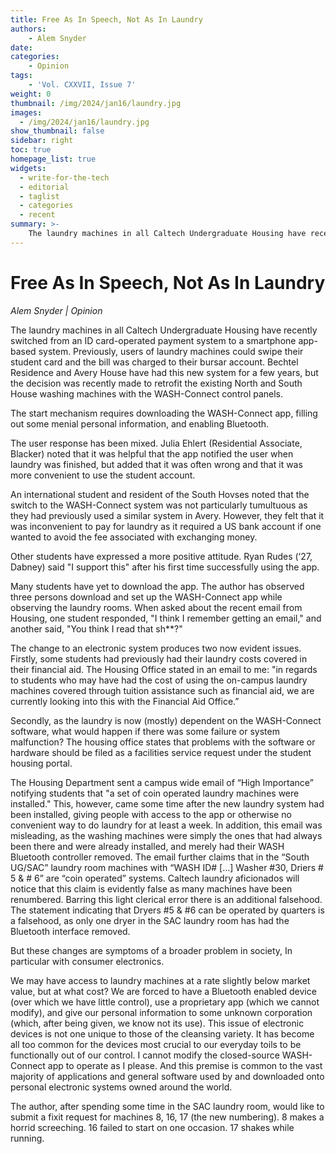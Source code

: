 ```yaml
---
title: Free As In Speech, Not As In Laundry
authors: 
    - Alem Snyder
date:
categories:
    - Opinion
tags:
    - 'Vol. CXXVII, Issue 7'
weight: 0
thumbnail: /img/2024/jan16/laundry.jpg
images:
  - /img/2024/jan16/laundry.jpg
show_thumbnail: false
sidebar: right
toc: true
homepage_list: true
widgets:
  - write-for-the-tech
  - editorial
  - taglist
  - categories
  - recent
summary: >-
    The laundry machines in all Caltech Undergraduate Housing have recently switched from an ID card-operated payment system to a smartphone app-based system. Previously, users of laundry machines could swipe their student card and the bill was charged to their bursar account. Bechtel Residence and Avery House have had this new system for a few years, but the decision was recently made to retrofit the existing North and South House washing machines with the WASH-Connect control panels.
---
```



# Free As In Speech, Not As In Laundry

_Alem Snyder | Opinion_

The laundry machines in all Caltech Undergraduate Housing have recently switched from an ID card-operated payment system to a smartphone app-based system. Previously, users of laundry machines could swipe their student card and the bill was charged to their bursar account. Bechtel Residence and Avery House have had this new system for a few years, but the decision was recently made to retrofit the existing North and South House washing machines with the WASH-Connect control panels.

The start mechanism requires downloading the WASH-Connect app, filling out some menial personal information, and enabling Bluetooth.

The user response has been mixed. Julia Ehlert (Residential Associate, Blacker) noted that it was helpful that the app notified the user when laundry was finished, but added that it was often wrong and that it was more convenient to use the student account.

An international student and resident of the South Hovses noted that the switch to the WASH-Connect system was not particularly tumultuous as they had previously used a similar system in Avery. However, they felt that it was inconvenient to pay for laundry as it required a US bank account if one wanted to avoid the fee associated with exchanging money.

Other students have expressed a more positive attitude. Ryan Rudes (‘27, Dabney) said "I support this" after his first time successfully using the app.

Many students have yet to download the app. The author has observed three persons download and set up the WASH-Connect app while observing the laundry rooms. When asked about the recent email from Housing, one student responded, "I think I remember getting an email," and another said, "You think I read that sh**?"

The change to an electronic system produces two now evident issues. Firstly, some students had previously had their laundry costs covered in their financial aid. The Housing Office stated in an email to me: "in regards to students who may have had the cost of using the on-campus laundry machines covered through tuition assistance such as financial aid, we are currently looking into this with the Financial Aid Office.”

Secondly, as the laundry is now (mostly) dependent on the WASH-Connect software, what would happen if there was some failure or system malfunction? The housing office states that problems with the software or hardware should be filed as a facilities service request under the student housing portal.

The Housing Department sent a campus wide email of “High Importance” notifying students that "a set of coin operated laundry machines were installed." This, however, came some time after the new laundry system had been installed, giving people with access to the app or otherwise no convenient way to do laundry for at least a week. In addition, this email was misleading, as the washing machines were simply the ones that had always been there and were already installed, and merely had their WASH Bluetooth controller removed. The email further claims that in the “South UG/SAC” laundry room machines with “WASH ID# […] Washer #30, Driers # 5 & # 6” are “coin operated” systems. Caltech laundry aficionados will notice that this claim is evidently false as many machines have been renumbered. Barring this light clerical error there is an additional falsehood. The statement indicating that Dryers #5 & #6 can be operated by quarters is a falsehood, as only one dryer in the SAC laundry room has had the Bluetooth interface removed.

But these changes are symptoms of a broader problem in society, In particular with consumer electronics. 

We may have access to laundry machines at a rate slightly below market value, but at what cost? We are forced to have a Bluetooth enabled device (over which we have little control), use a proprietary app (which we cannot modify), and give our personal information to some unknown corporation (which, after being given, we know not its use). This issue of electronic devices is not one unique to those of the cleansing variety. It has become all too common for the devices most crucial to our everyday toils to be functionally out of our control. I cannot modify the closed-source WASH-Connect app to operate as I please. And this premise is common to the vast majority of applications and general software used by and downloaded onto personal electronic systems owned around the world.

The author, after spending some time in the SAC laundry room, would like to submit a fixit request for machines 8, 16, 17 (the new numbering). 8 makes a horrid screeching. 16 failed to start on one occasion. 17 shakes while running. 
